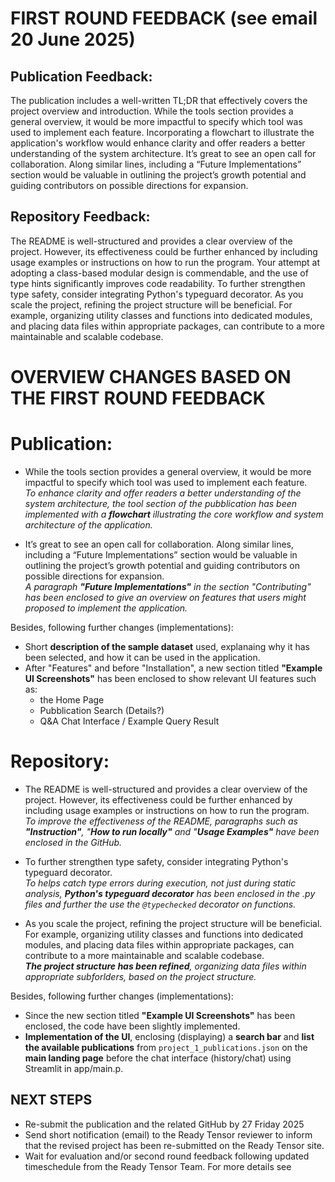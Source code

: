 # FIRST ROUND FEEDBACK (see email 20 June 2025) 

## Publication Feedback:   
The publication includes a well-written TL;DR that effectively covers the project overview and introduction. 
While the tools section provides a general overview, it would be more impactful to specify which tool was used to implement each feature. 
Incorporating a flowchart to illustrate the application's workflow would enhance clarity and offer readers a better understanding of the system architecture.
 It’s great to see an open call for collaboration. Along similar lines, including a “Future Implementations” section would be valuable in outlining 
the project’s growth potential and guiding contributors on possible directions for expansion.
 
## Repository Feedback:   
The README is well-structured and provides a clear overview of the project. However, its effectiveness could be further enhanced by including 
usage examples or instructions on how to run the program. Your attempt at adopting a class-based modular design is commendable, and the use of 
type hints significantly improves code readability. To further strengthen type safety, consider integrating Python's typeguard decorator. 
As you scale the project, refining the project structure will be beneficial. For example, organizing utility classes and functions into dedicated 
modules, and placing data files within appropriate packages, can contribute to a more maintainable and scalable codebase.


# OVERVIEW CHANGES BASED ON THE FIRST ROUND FEEDBACK 

# Publication: 
-  While the tools section provides a general overview, it would be more impactful to specify which tool was used to implement each feature.   
_To enhance clarity and offer readers a better understanding of the system architecture, the tool section of the pubblication has been implemented with 
a **flowchart** illustrating the core workflow and system architecture of the application._

- It’s great to see an open call for collaboration. Along similar lines, including a “Future Implementations” section would be valuable in outlining 
the project’s growth potential and guiding contributors on possible directions for expansion.    
_A paragraph **"Future Implementations"** in the section "Contributing" has been enclosed to give an overview on features that users might proposed to implement 
the application._  

Besides, following further changes (implementations):   
- Short **description of the sample dataset** used, explanaing why it has been selected, and how it can be used in the application.
- After "Features" and before "Installation", a new section titled **"Example UI Screenshots"** has been enclosed to show relevant UI features such as:  
   - the Home Page    
   - Pubblication Search (Details?)    
   - Q&A Chat Interface /  Example Query Result  


# Repository: 
- The README is well-structured and provides a clear overview of the project. However, its effectiveness could be further enhanced by including 
usage examples or instructions on how to run the program.     
_To improve the effectiveness of the README, paragraphs such as **"Instruction"**, "**How to run locally"** and "**Usage Examples"** have been enclosed in the GitHub._  

- To further strengthen type safety, consider integrating Python's typeguard decorator.   
_To helps catch type errors during execution, not just during static analysis, **Python's typeguard decorator** has been enclosed in the .py files 
 and further the use the `@typechecked` decorator on functions._  

- As you scale the project, refining the project structure will be beneficial. For example, organizing utility classes and functions into dedicated 
modules, and placing data files within appropriate packages, can contribute to a more maintainable and scalable codebase.  
_**The project structure has been refined**, organizing data files within appropriate subforlders, based on the project structure._

Besides, following further changes (implementations):  
- Since the new section titled **"Example UI Screenshots"** has been enclosed, the code have been slightly implemented.
- **Implementation of the UI**, enclosing (displaying) a **search bar** and **list the available publications** from `project_1_publications.json` on the **main landing page**  before the chat interface (history/chat) 
  using Streamlit in app/main.p. 

## NEXT STEPS 
- Re-submit the publication and the related GitHub by 27 Friday 2025
- Send short notification (email) to the Ready Tensor reviewer to inform that the revised project has been re-submitted on the Ready Tensor site.
- Wait for evaluation and/or second round feedback following updated timeschedule from the Ready Tensor Team. For more details see 




